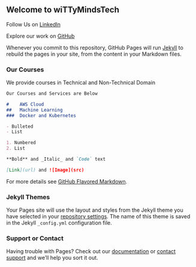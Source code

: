 ## Welcome to wiTTyMindsTech

Follow Us on  [LinkedIn](https://www.linkedin.com/company/20428176) 

Explore  our work  on [GitHub](https://www.github.com/wittymindstech) 

Whenever you commit to this repository, GitHub Pages will run [Jekyll](https://jekyllrb.com/) to rebuild the pages in your site, from the content in your Markdown files.

### Our Courses

We provide courses in Technical and Non-Technical Domain

```markdown
Our Courses and Services are Below

#    AWS Cloud
##   Machine Learning 
###  Docker and Kubernetes

- Bulleted
- List

1. Numbered
2. List

**Bold** and _Italic_ and `Code` text

[Link](url) and ![Image](src)
```

For more details see [GitHub Flavored Markdown](https://guides.github.com/features/mastering-markdown/).

### Jekyll Themes

Your Pages site will use the layout and styles from the Jekyll theme you have selected in your [repository settings](https://github.com/wittymindstech/wittymindstech.github.io/settings). The name of this theme is saved in the Jekyll `_config.yml` configuration file.

### Support or Contact

Having trouble with Pages? Check out our [documentation](https://docs.github.com/categories/github-pages-basics/) or [contact support](https://support.github.com/contact) and we’ll help you sort it out.
